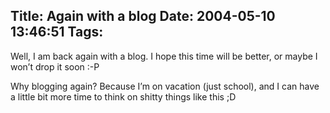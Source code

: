 Title: Again with a blog
Date: 2004-05-10 13:46:51
Tags: 
---
<p>Well, I am back again with a blog. I hope this time will be better, or maybe I won&#8217;t drop it soon :-P</p>

<p>Why blogging again? Because I&#8217;m on vacation (just school), and I can have a little bit more time to think on shitty things like this ;D</p>
